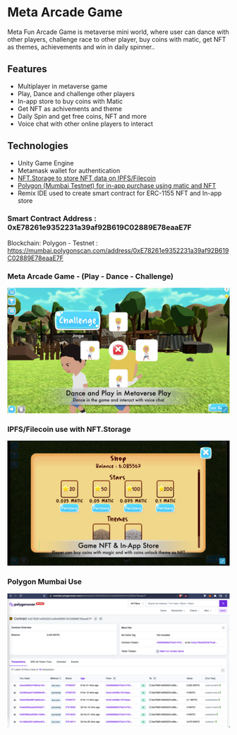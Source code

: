 # Meta Arcade Game
Meta Fun Arcade Game is metaverse mini world, where user can dance with other players, challenge race to other player, buy coins with matic, get NFT as themes, achievements and win in daily spinner..

## Features
- Multiplayer in metaverse game
- Play, Dance and challenge other players
- In-app store to buy coins with Matic
- Get NFT as achivements and theme
- Daily Spin and get free coins, NFT and more
- Voice chat with other online players to interact


## Technologies
- Unity Game Engine
- Metamask wallet for authentication
- [NFT.Storage to store NFT data on IPFS/Filecoin](https://github.com/MetaArcade/MetaArcadeGame/blob/main/NFT.Storage(IPFS-Filecoin).md)
- [Polygon (Mumbai Testnet) for in-app purchase using matic and NFT](https://github.com/MetaArcade/MetaArcadeGame/blob/main/PolygonAndContract.md)
- Remix IDE used to create smart contract for ERC-1155 NFT and In-app store

### Smart Contract Address : 0xE78261e9352231a39af92B619C02889E78eaaE7F
Blockchain: Polygon - Testnet : https://mumbai.polygonscan.com/address/0xE78261e9352231a39af92B619C02889E78eaaE7F


### Meta Arcade Game - (Play - Dance - Challenge)
![Metaverse Game](/Images/Metaverse.jpg)

### IPFS/Filecoin use with NFT.Storage 
![NFT.Storage use](/Images/IPFS-Filecoin.jpg)

### Polygon Mumbai Use  
![Polygon use](/Images/PolygonContract.png)



